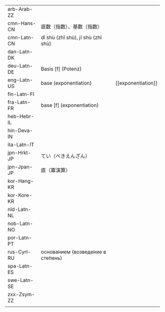| | | |
|-|-|-|
| arb-Arab-ZZ |  |  |
| cmn-Hans-CN | 底数（指数）、基数（指数） |  |
| cmn-Latn-CN | dǐ shù (zhǐ shù), jī shù (zhǐ shù) |  |
| dan-Latn-DK |  |  |
| deu-Latn-DE | Basis [f] (Potenz) |  |
| eng-Latn-US | base (exponentiation) | [[exponentiation]] |
| fin-Latn-FI |  |  |
| fra-Latn-FR | base [f] (exponentiation) |  |
| heb-Hebr-IL |  |  |
| hin-Deva-IN |  |  |
| ita-Latn-IT |  |  |
| jpn-Hrkt-JP | てい（べきえんざん） |  |
| jpn-Jpan-JP | 底（冪演算） |  |
| kor-Hang-KR |  |  |
| kor-Kore-KR |  |  |
| nld-Latn-NL |  |  |
| nob-Latn-NO |  |  |
| por-Latn-PT |  |  |
| rus-Cyrl-RU | основа́нием (возведе́ние в сте́пень) |  |
| spa-Latn-ES |  |  |
| swe-Latn-SE |  |  |
| zxx-Zsym-ZZ |  |  |
|  |  |  |